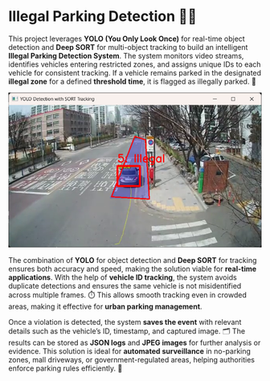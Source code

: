 # Illegal Parking Detection 🚗🚫

This project leverages **YOLO (You Only Look Once)** for real-time object detection and **Deep SORT** for multi-object tracking to build an intelligent **Illegal Parking Detection System**. The system monitors video streams, identifies vehicles entering restricted zones, and assigns unique IDs to each vehicle for consistent tracking. If a vehicle remains parked in the designated **illegal zone** for a defined **threshold time**, it is flagged as illegally parked. 🚦

![](https://github.com/Kevinjoythomas/Illegal-Parking-Detection/blob/main/img.png)

The combination of **YOLO** for object detection and **Deep SORT** for tracking ensures both accuracy and speed, making the solution viable for **real-time applications**. With the help of **vehicle ID tracking**, the system avoids duplicate detections and ensures the same vehicle is not misidentified across multiple frames. ⏱️ This allows smooth tracking even in crowded areas, making it effective for **urban parking management**.

Once a violation is detected, the system **saves the event** with relevant details such as the vehicle’s ID, timestamp, and captured image. 🗂️ The results can be stored as **JSON logs** and **JPEG images** for further analysis or evidence. This solution is ideal for **automated surveillance** in no-parking zones, mall driveways, or government-regulated areas, helping authorities enforce parking rules efficiently. 🚓

